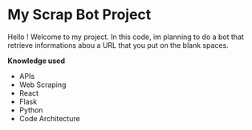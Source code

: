 # My Scrap Bot Project

Hello ! Welcome to my project. In this code, im planning to do a bot that retrieve informations abou a URL that you put on the blank spaces.

**Knowledge used**

* APIs
* Web Scraping
* React
* Flask
* Python
* Code Architecture
